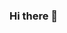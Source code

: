 ### Hi there 👋

<!--
**sujeshshivan/sujeshshivan** is a ✨ _special_ ✨ repository because its `README.md` (this file) appears on your GitHub profile.

Here are some ideas to get you started:

- 🔭 I’m currently working on JavaScript and React
- 🌱 I’m currently learning React
- 👯 I’m looking to collaborate on anything which is fun
- 🤔 I’m looking for help with 🤔
- 💬 Ask me about anything which i know
- 📫 How to reach me: sujeshshivan@gmail.com : +91-7012995640 : +91-9539859987
- 😄 Pronouns: ...
- ⚡ Fun fact: I'm fun
-->
